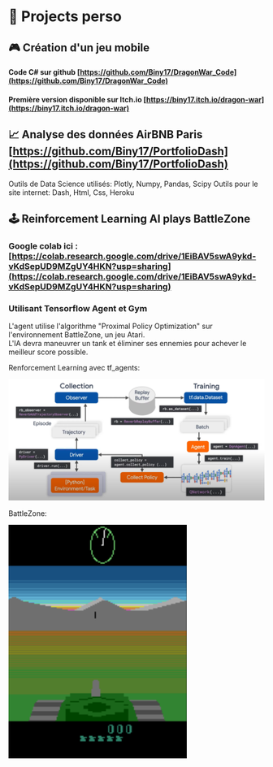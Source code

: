 # 🚀 Projects perso




## 🎮 Création d'un jeu mobile


#### Code C# sur github [https://github.com/Biny17/DragonWar_Code](https://github.com/Biny17/DragonWar_Code)
#### Première version disponible sur Itch.io [https://biny17.itch.io/dragon-war](https://biny17.itch.io/dragon-war)




## 📈 Analyse des données AirBNB Paris [https://github.com/Biny17/PortfolioDash](https://github.com/Biny17/PortfolioDash)


Outils de Data Science utilisés: Plotly, Numpy, Pandas, Scipy
Outils pour le site internet: Dash, Html, Css, Heroku




## 🕹️ Reinforcement Learning AI plays BattleZone


### Google colab ici : [https://colab.research.google.com/drive/1EiBAV5swA9ykd-vKdSepUD9MZgUY4HKN?usp=sharing](https://colab.research.google.com/drive/1EiBAV5swA9ykd-vKdSepUD9MZgUY4HKN?usp=sharing)
### Utilisant Tensorflow Agent et Gym
L'agent utilise l'algorithme "Proximal Policy Optimization" sur l'environnement BattleZone, un jeu Atari.  
L'IA devra maneuvrer un tank et éliminer ses ennemies pour achever le meilleur score possible.


Renforcement Learning avec tf_agents:


![](RL_tensorflow.PNG)

BattleZone:   


![](BattleZone.PNG)
